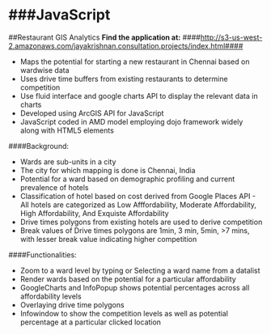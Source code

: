 ###JavaScript
==========
##Restaurant GIS Analytics
**Find the application at:**
####http://s3-us-west-2.amazonaws.com/jayakrishnan.consultation.projects/index.html####

- Maps the potential for starting a new restaurant in Chennai based on wardwise data
- Uses drive time buffers from existing restaurants to determine competition
- Use fluid interface and google charts API to display the relevant data in charts
- Developed using ArcGIS API for JavaScript 
- JavaScript coded in AMD model employing dojo framework widely along with HTML5 elements
 
####Background:
- Wards are sub-units in a city
- The city for which mapping is done is Chennai, India
- Potential for a ward based on demographic profiling and current prevalence of hotels 
- Classification of hotel based on cost derived from Google Places API - All hotels are categorized as Low Afffordability, Moderate Affordability, High Affordability, And Exquiste Affordability
- Drive times polygons from existing hotels are used to derive competition
- Break values of Drive times polygons are 1min, 3 min, 5min, >7 mins, with lesser break value indicating higher competition

####Functionalities:

- Zoom to a ward level by typing or Selecting a ward name from a datalist
- Render wards based on the potential for a particular affordability
- GoogleCharts and InfoPopup shows potential percentages across all affordability levels
- Overlaying drive time polygons
- Infowindow to show the competition levels as well as potential percentage at a particular clicked location

